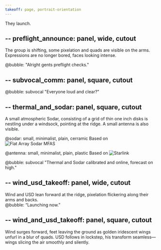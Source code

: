 ```yaml
---
takeoff: page, portrait-orientation
---
```

They launch.

-- 
preflight_announce: panel, wide, cutout
--
The group is shifting, some pixelation and quads are visible on the arms. Expressions are no longer bored, faces looking intense. 

@bubble:
"Alright gents preflight checks."

-- 
subvocal_comm: panel, square, cutout
--
@bubble: subvocal
"Everyone loud and clear?"

-- 
thermal_and_sodar: panel, square, cutout
--
A small atmospheric Sodar, consisting of a grid of thin one inch disks is nestling under a windsock, pointing at the ridge. A small antenna is also visible.

@sodar: small, minimalist, plain, cerramic
Based on ![Flat Array Sodar MFAS](images/anchors/photos/mfas.jpg)

@antenna: small, minimalist, plain, plastic
Based on ![Starlink](images/anchors/photos/starlink.jpg)

@bubble: subvocal
"Thermal and Sodar calibrated and online, forecast on high."

-- 
wind_usd_takeoff: panel, wide, cutout
--
Wind and USD lean forward at the ridge, pixelation flickering along their arms and backs.  
@bubble:
“Launching now.”

-- 
wind_and_usd_takeoff: panel, square, cutout
--
Wind surges forward, feet leaving the ground as golden iridescent wings unfurl in a blur of quads. USD follows in lockstep, his transform seamless—wings slicing the air smoothly and silently.
